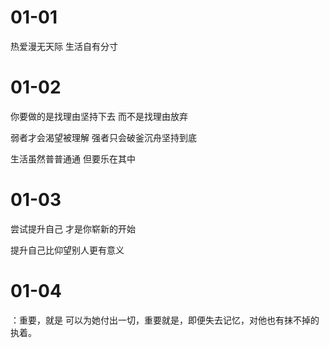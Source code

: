 # 01-01

热爱漫无天际 生活自有分寸

# 01-02

你要做的是找理由坚持下去 而不是找理由放弃

弱者才会渴望被理解 强者只会破釜沉舟坚持到底

生活虽然普普通通 但要乐在其中

# 01-03

尝试提升自己 才是你崭新的开始

提升自己比仰望别人更有意义

# 01-04

：重要，就是 可以为她付出一切，重要就是，即便失去记忆，对他也有抹不掉的执着。